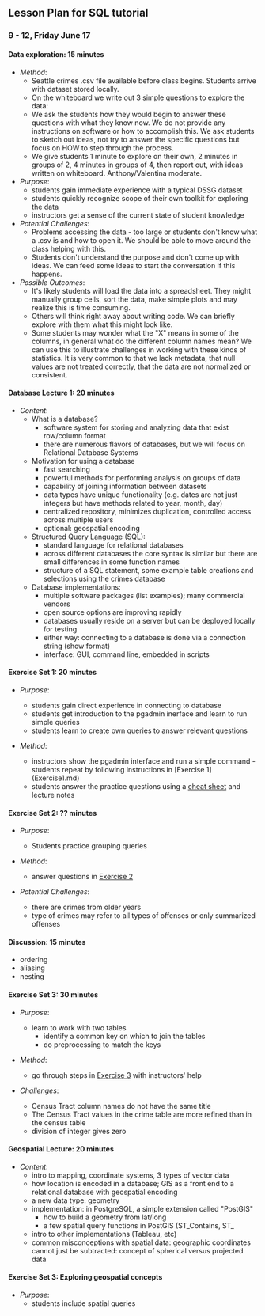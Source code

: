 ## Lesson Plan for SQL tutorial

### 9 - 12, Friday June 17

#### Data exploration: 15 minutes

* _Method_:
    * Seattle crimes .csv file available before class begins. Students arrive with dataset stored locally.
    * On the whiteboard we write out 3 simple questions to explore the data:
    * We ask the students how they would begin to answer these questions with what they know now. We do not provide any instructions on software or how to accomplish this. We ask students to sketch out ideas, not try to answer the specific questions but focus on HOW to step through the process.
    * We give students 1 minute to explore on their own, 2 minutes in groups of 2, 4 minutes in groups of 4, then report out, with ideas written on whiteboard. Anthony/Valentina moderate.
* _Purpose_:
    * students gain immediate experience with a typical DSSG dataset
    * students quickly recognize scope of their own toolkit for exploring the data
    * instructors get a sense of the current state of student knowledge
* _Potential Challenges_:
    * Problems accessing the data - too large or students don't know what a .csv is and how to open it. We should be able to move around the class helping with this.
    * Students don't understand the purpose and don't come up with ideas. We can feed some ideas to start the conversation if this happens.
* _Possible Outcomes_:
    * It's likely students will load the data into a spreadsheet. They might manually group cells, sort the data, make simple plots and may realize this is time consuming.
    * Others will think right away about writing code. We can briefly explore with them what this might look like.
    * Some students may wonder what the "X" means in some of the columns, in general what do the different column names mean? We can use this to illustrate challenges in working with these kinds of statistics. It is very common to that we lack metadata, that null values are not treated correctly, that the data are not normalized or consistent.

#### Database Lecture 1: 20 minutes

* _Content_:
    * What is a database?
        * software system for storing and analyzing data that exist row/column format
        * there are numerous flavors of databases, but we will focus on Relational Database Systems
    * Motivation for using a database
        * fast searching
        * powerful methods for performing analysis on groups of data
        * capability of joining information between datasets
        * data types have unique functionality (e.g. dates are not just integers but have methods related to year, month, day)
        * centralized repository, minimizes duplication, controlled access across multiple users
        * optional: geospatial encoding  
    * Structured Query Language (SQL):
        * standard language for relational databases
        * across different databases the core syntax is similar but there are small differences in some function names
        * structure of a SQL statement, some example table creations and selections using the crimes database
    * Database implementations:
        * multiple software packages (list examples); many commercial vendors
        * open source options are improving rapidly
        * databases usually reside on a server but can be deployed locally for testing
        * either way: connecting to a database is done via a connection string (show format)
        * interface: GUI, command line, embedded in scripts

#### Exercise Set 1: 20 minutes

* _Purpose_:
    * students gain direct experience in connecting to database
    * students get introduction to the pgadmin inerface and learn to run simple queries
    * students learn to create own queries to answer relevant questions
    
* _Method_:
    * instructors show the pgadmin interface and run a simple command - students repeat by following instructions in [Exercise 1] (Exercise1.md) 
    * students answer the practice questions using a [cheat sheet](http://www.sql-tutorial.net/sql-cheat-sheet.pdf) and lecture notes



#### Exercise Set 2: ?? minutes
* _Purpose_:
  * Students practice grouping queries
* _Method_: 
   *  answer questions in [Exercise 2](Exercise2.md)
   
* _Potential Challenges_:
  * there are crimes from older years
  * type of crimes may refer to all types of offenses or only summarized offenses



#### Discussion: 15 minutes
* ordering
* aliasing
* nesting


#### Exercise Set 3: 30 minutes

* _Purpose_:
    * learn to work with two tables
      * identify a common key on which to join the tables
      * do preprocessing to match the keys
* _Method_:
   * go through steps in [Exercise 3](Exercise3.md) with instructors' help 
   
* _Challenges_:
   * Census Tract column names do not have the same title
   * The Census Tract values in the crime table are more refined than in the census table
   * division of integer gives zero

#### Geospatial Lecture: 20 minutes
* _Content_:
    * intro to mapping, coordinate systems, 3 types of vector data
    * how location is encoded in a database; GIS as a front end to a relational database with geospatial encoding
    * a new data type: geometry
    * implementation: in PostgreSQL, a simple extension called "PostGIS"
         * how to build a geometry from lat/long
         * a few spatial query functions in PostGIS (ST_Contains, ST_
    * intro to other implementations (Tableau, etc)
    * common misconceptions with spatial data: geographic coordinates cannot just be subtracted: concept of spherical versus projected data

#### Exercise Set 3: Exploring geospatial concepts
* _Purpose_:
     * students include spatial queries
